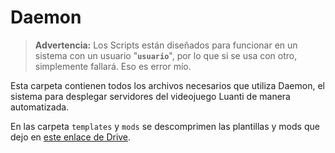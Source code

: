 # Daemon

> **Advertencia:** Los Scripts están diseñados para funcionar en un sistema con un usuario "**`usuario`**", por lo que si se usa con otro, simplemente fallará. Eso es error mío.

Esta carpeta contienen todos los archivos necesarios que utiliza Daemon, el sistema para desplegar servidores del videojuego Luanti de manera automatizada.

En las carpeta `templates` y `mods` se descomprimen las plantillas y mods que dejo en [este enlace de Drive](https://drive.google.com/drive/folders/1BdxwRwBMDnuKNTNDKtY8T009FXuzyiVj?usp=sharing).
